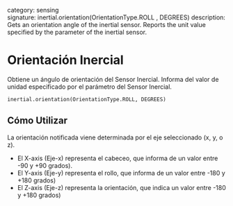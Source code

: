 category: sensing  
signature: inertial.orientation(OrientationType.ROLL , DEGREES)
description:  Gets an orientation angle of the inertial sensor. Reports the unit value specified by the parameter of the inertial sensor.

# Orientación Inercial

Obtiene un ángulo de orientación del Sensor Inercial. Informa del valor de unidad especificado por el parámetro del Sensor Inercial.

```don
inertial.orientation(OrientationType.ROLL, DEGREES)
```

## Cómo Utilizar
La orientación notificada viene determinada por el eje seleccionado (x, y, o z).

* El X-axis (Eje-x) representa el cabeceo, que informa de un valor entre -90 y +90 grados).
* El Y-axis (Eje-y) representa el rollo, que informa de un valor entre -180 y +180 grados)
* El Z-axis (Eje-z) representa la orientación, que indica un valor entre -180 y +180 grados)

<advanced>
</advanced>
